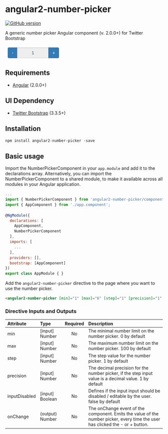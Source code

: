 # angular2-number-picker #
[![GitHub version](https://badge.fury.io/gh/FuKe%2Fangular2-number-picker.svg)](https://badge.fury.io/gh/FuKe%2Fangular2-number-picker)

A generic number picker Angular component (v. 2.0.0+) for Twitter Bootstrap

![](https://raw.githubusercontent.com/FuKe/angular2-number-picker/master/docs/images/example.png)

## Requirements ##
* [Angular](https://angular.io) (2.0.0+)

## UI Dependency ##
* [Twitter Bootstrap](http://getbootstrap.com) (3.3.5+)

## Installation ##

```
npm install angular2-number-picker -save
```

## Basic usage ##
Import the NumberPickerComponent in your `app.module` and add it to the declarations array.
Alternatively, you can import the NumberPickerComponent to a shared module, to make it available across all modules in your Angular application.

```javascript
...
import { NumberPickerComponent } from 'angular2-number-picker/components';
import { AppComponent } from './app.component';

@NgModule({
  declarations: [
    AppComponent,
    NumberPickerComponent
  ],
  imports: [
    ...
  ],
  providers: [],
  bootstrap: [AppComponent]
})
export class AppModule { }
```

Add the `angular2-number-picker` directive to the page where you want to use the number picker.
```html
<angular2-number-picker [min]="1" [max]="6" [step]="1" [precision]="1" [inputDisabled]="true" (onChange)="onNumberChanged($event)"></angular2-number-picker>
```

### Directive Inputs and Outputs ###
| Attribute        | Type           | Required  | Description |
| :------------- |:-------------| :-----:| :-----|
| min | [input] Number | No | The minimal number limit on the number picker. 0 by default |
| max | [input] Number | No | The maximum number limit on the number picker. 100 by default |
| step | [input] Number | No | The step value for the number picker. 1 by default |
| precision | [input] Number | No | The decimal precision for the number picker, if the step input value is a decimal value. 1 by default |
| inputDisabled | [input] Boolean | No | Defines if the input input should be disabled / editable by the user. false by default |
| onChange | (output) Number | No | The onChange event of the component. Emits the value of the number picker, every time the user has clicked the - or + button. |